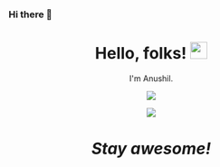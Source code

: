 ### Hi there 👋

<h1 align='center'> Hello, folks! <img src="https://raw.githubusercontent.com/MartinHeinz/MartinHeinz/master/wave.gif" width="30px"></h1>


<p align='center'>
I'm Anushil.
</p>

<p align='center'>
<img align="center" src="https://github-readme-stats.vercel.app/api/top-langs/?username=Anushil98&theme=dark&&text_color=ffffff" />
  </p>
  
<p align='center'>
 <img src="https://github-readme-stats.vercel.app/api?username=Anushil98&&show_icons=true&title_color=ffffff&text_color=ffffff&bg_color=191919">
</p>

<h1 align='center'><i>Stay awesome!</i></h1>
<!--
**Anushil98/Anushil98** is a ✨ _special_ ✨ repository because its `README.md` (this file) appears on your GitHub profile.

Here are some ideas to get you started:

- 🔭 I’m currently working on ...
- 🌱 I’m currently learning ...
- 👯 I’m looking to collaborate on ...
- 🤔 I’m looking for help with ...
- 💬 Ask me about ...
- 📫 How to reach me: ...
- 😄 Pronouns: ...
- ⚡ Fun fact: ...
-->
